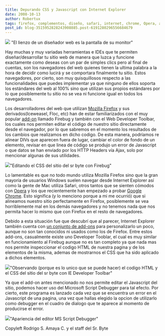 ```yaml
---
title: Depurando CSS y Javascript con Internet Explorer
date: 2008-10-13
author: Robertux
tags: firefox, complementos, diseño, safari, internet, chrome, Opera, addon, navegador, desarrollo, microsoft, herramienta
post_id: blog-3515952828243908885.post-6191280296556684679
---
```


[![](http://1.bp.blogspot.com/_jH77WNrMVRA/SPL8VhxKCSI/AAAAAAAADcU/ZczDJlYXCIA/s400/postbanner.png)](http://1.bp.blogspot.com/_jH77WNrMVRA/SPL8VhxKCSI/AAAAAAAADcU/ZczDJlYXCIA/s1600-h/postbanner.png) "El lienzo de un diseñador web es la pantalla de su monitor"

Hay muchas y muy variadas herramientas e IDEs que te permiten diseñar/desarrollar tu sitio web de manera que luzca y funcione exactamente como deseas con un par de simples clics pero al final de cuentas, son los navegadores del web quienes tienen la ultima palabra a la hora de decidir como lucirá y se comportara finalmente tu sitio. Estos navegadores, por cierto, son muy quisquillosos respecto a las funcionalidades que puedes implementar ya que ninguno de ellos soporta los estándares del web al 100% sino que utilizan sus propios estándares por lo que posiblemente tu sitio no se vea ni funcione igual en todos los navegadores.

Los desarrolladores del web que utilizan [Mozilla Firefox](http://www.srbyte.com/2008/07/el-guiness-record-de-firefox-3.html) y sus derivados(Iceweasel, Floc, etc) han de estar familiarizados con el muy popular [add-on](http://www.srbyte.com/2008/07/qu-es-un-complementoadd-on-de-firefox.html) llamado Firebug y también con el Web Developer Toolbar, los cuales nos permiten editar el código de nuestro sitio directamente desde el navegador, por lo que sabremos en el momento los resultados de los cambios que realizamos en dicho codigo. De esta manera, podríamos re alinear DIVs que aparecen fuera de lugar, cambiar el color de fondo de un elemento, revisar en que linea de código se produjo un error de Javascript o que datos se han enviado por los HTTP Headers vía Ajax, solo por mencionar algunas de sus utilidades.

[![](http://1.bp.blogspot.com/_jH77WNrMVRA/SPLgWAdkArI/AAAAAAAADcE/vjkhwGdluPE/s400/firebug_srbyte.png)](http://1.bp.blogspot.com/_jH77WNrMVRA/SPLgWAdkArI/AAAAAAAADcE/vjkhwGdluPE/s1600-h/firebug_srbyte.png)"Editando el CSS del sitio del sr byte con Firebug"

Lo lamentable es que no todo mundo utiliza Mozilla Firefox sino que la gran mayoría de usuarios Windows suelen navegar desde Internet Explorer así como la gente de Mac utiliza Safari, otros tantos que se sienten cómodos con [Opera](http://www.blogger.com/www.srbyte.com/2007/09/opera-una-nueva-experiencia.html) y los que recientemente han empezado a probar [Google Chrome](http://www.srbyte.com/2008/09/navegador-web-de-google.html). Esto significa (y lo menciono porque a mi me ocurrió) que si alineamos nuestro sitio perfectamente en Firefox, posiblemente se vea horriblemente mal en los demás navegadores y no tenemos nada que nos permita hacer lo mismo que con Firefox en el resto de navegadores.

Debido a esta situación fue que descubrí que al parecer, Internet Explorer también cuenta con [un conjunto de add-ons](http://www.ieaddons.com/en/) para personalizarlo un poco, aunque no son tan conocidos ni usados como los de Firefox. Entre estos add-ons, casualmente existe uno Developer Tooblar, el cual es muy similar en funcionamiento al Firebug aunque no es tan completo ya que nada mas nos permite inspeccionar el codigo HTML de nuestra pagina y de los elementos de la misma, ademas de mostrarnos el CSS que ha sido aplicado a dichos elementos.

[![](http://2.bp.blogspot.com/_jH77WNrMVRA/SPLkVs1zqnI/AAAAAAAADcM/7o7309Dc8Bo/s400/ie_devtoolbar_srbyte.PNG)](http://2.bp.blogspot.com/_jH77WNrMVRA/SPLkVs1zqnI/AAAAAAAADcM/7o7309Dc8Bo/s1600-h/ie_devtoolbar_srbyte.PNG)"Observando (porque es lo unico que se puede hacer) el codigo HTML y el CSS del sitio del sr byte con IE Developer Toolbar"

Ya que el add-on antes mencionado no nos permite editar el Javascript del sitio, podemos hacer uso del Microsoft Script Debugger para tal efecto. Por cierto, este programa es lanzado cada vez que se encuentra un error en el Javascript de una pagina, una vez que hallas elegido la opcion de utilizarlo como debugger en el cuadro de dialogo que te aparece al momento de producirse el error.

[![](http://4.bp.blogspot.com/_jH77WNrMVRA/SPLajb3eVXI/AAAAAAAADbk/Pa2u2imRmFA/s400/ms_script_debugger.gif)](http://4.bp.blogspot.com/_jH77WNrMVRA/SPLajb3eVXI/AAAAAAAADbk/Pa2u2imRmFA/s1600-h/ms_script_debugger.gif)"Apariencia del editor MS Script Debugger"

Copyleft Rodrigo S. Amaya C. y el staff del Sr. Byte